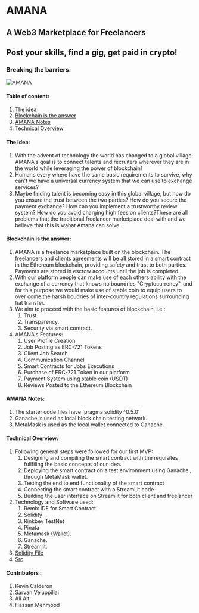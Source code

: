 # AMANA
## A Web3 Marketplace for Freelancers
## Post your skills, find a gig, get paid in crypto!


### Breaking the barriers.
![AMANA](globe.jpg)

#### Table of content:
1. [The idea](https://github.com/mehassanhmood/AMANA#the-idea)
2. [Blockchain is the answer](https://github.com/mehassanhmood/AMANA#blockchain-is-the-answer)
3. [AMANA Notes](https://github.com/mehassanhmood/AMANA#amana-notes)
4. [Technical Overview](https://github.com/mehassanhmood/AMANA#technical-overview)
#### The Idea:    
1. With the advent of technology the world has changed to a global village. AMANA's goal is to connect talents and recruiters wherever they are in the world while leveraging the power of blockchain!
2. Humans every where have the same basic requirements to survive, why can't we have a universal currency system that we can use to exchange services?
3. Maybe finding talent is becoming easy in this global village, but how do you ensure the trust between the two parties? How do you secure the payment exchange? How can you implement a trustworthy review system?  How do you avoid charging high fees on clients?These are all problems that the traditional freelancer marketplace deal with and we believe that this is wahat Amana can solve.
#### Blockchain is the answer:
1. AMANA is a freelance marketplace built on the blockchain. The freelancers and clients agreements will be all stored in a smart contract in the Ethereum blockchain, providing safety and trust to both parties. Payments are stored in escrow accounts until the job is completed.
2. With our platform people can make use of each others ability with the exchange of a currency that knows no boundries "Cryptocurrency", and for this purpose we would make use of stable coin to equip users to over come the harsh boudries of inter-country regulations surrounding fiat transfer.
3. We aim to proceed with the basic features of blockchain, i.e : 
    1. Trust.
    2. Transparency.
    3. Security via smart contract.
4. AMANA's Features:
    1. User Profile Creation
    2. Job Posting as ERC-721 Tokens
    3. Client Job Search
    4. Communication Channel
    5. Smart Contracts for Jobs Executions
    6. Purchase of ERC-721 Token in our platform
    7. Payment System using stable coin (USDT)
    8. Reviews Posted to the Ethereum Blockchain

#### AMANA Notes:
1. The starter code files have `pragma solidity ^0.5.0'
2. Ganache is used as local block chain testing network.
3. MetaMask is used as the local wallet connected to Ganache.
#### Technical Overview:
1. Following general steps were followed for our first MVP:
    1. Designing and compiling the smart contract with the requisites fullfiling the basic concepts of our idea.
    2. Deploying the smart contract on a test environment using Ganache , through MetaMask wallet.
    3. Testing the end to end functionality of the smart contract
    4. Connecting the smart contract with a StreamLit code
    5. Building the user interface on Streamlit for both client and freelancer
2. Technology and Software used:
    1. Remix IDE for Smart Contract.
    2. Solidity
    3. Rinkbey TestNet
    4. Pinata
    5. Metamask (Wallet).
    6. Ganache.
    7. Streamlit.
3. [Solidity File](https://github.com/mehassanhmood/AMANA/blob/main/contracts/freelance.sol)
4. [Src](https://github.com/mehassanhmood/AMANA/tree/main/Src)
#### Contributors :
1. Kevin  Calderon
2. Sarvan Veluppillai
3. Ali Ait
4. Hassan Mehmood
